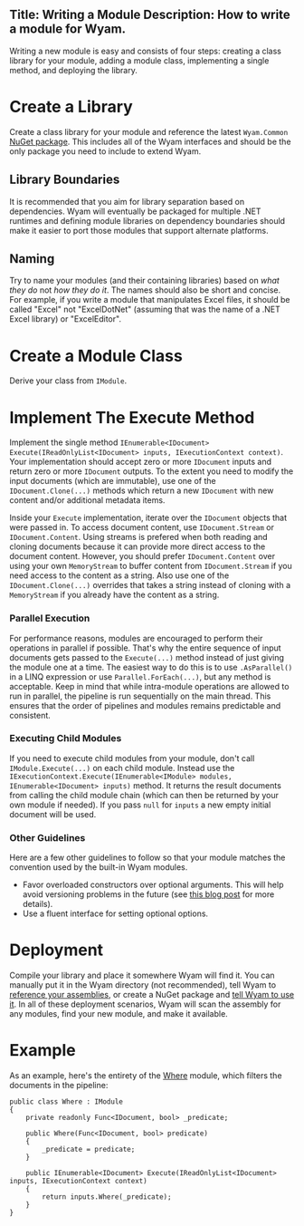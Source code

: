 Title: Writing a Module
Description: How to write a module for Wyam.
---
Writing a new module is easy and consists of four steps: creating a class library for your module, adding a module class, implementing a single method, and deploying the library.

# Create a Library

Create a class library for your module and reference the latest `Wyam.Common` [NuGet package](https://www.nuget.org/packages/Wyam.Common). This includes all of the Wyam interfaces and should be the only package you need to include to extend Wyam.

## Library Boundaries

It is recommended that you aim for library separation based on dependencies. Wyam will eventually be packaged for multiple .NET runtimes and defining module libraries on dependency boundaries should make it easier to port those modules that support alternate platforms.

## Naming

Try to name your modules (and their containing libraries) based on *what they do* not *how they do it*. The names should also be short and concise. For example, if you write a module that manipulates Excel files, it should be called "Excel" not "ExcelDotNet" (assuming that was the name of a .NET Excel library) or "ExcelEditor".

# Create a Module Class

Derive your class from `IModule`.

# Implement The Execute Method

Implement the single method `IEnumerable<IDocument> Execute(IReadOnlyList<IDocument> inputs, IExecutionContext context)`. Your implementation should accept zero or more `IDocument` inputs and return zero or more `IDocument` outputs. To the extent you need to modify the input documents (which are immutable), use one of the `IDocument.Clone(...)` methods which return a new `IDocument` with new content and/or additional metadata items.

Inside your `Execute` implementation, iterate over the `IDocument` objects that were passed in. To access document content, use `IDocument.Stream` or `IDocument.Content`. Using streams is prefered when both reading and cloning documents because it can provide more direct access to the document content. However, you should prefer `IDocument.Content` over using your own `MemoryStream` to buffer content from `IDocument.Stream` if you need access to the content as a string. Also use one of the `IDocument.Clone(...)` overrides that takes a string instead of cloning with a `MemoryStream` if you already have the content as a string.

### Parallel Execution

For performance reasons, modules are encouraged to perform their operations in parallel if possible. That's why the entire sequence of input documents gets passed to the `Execute(...)` method instead of just giving the module one at a time. The easiest way to do this is to use `.AsParallel()` in a LINQ expression or use `Parallel.ForEach(...)`, but any method is acceptable. Keep in mind that while intra-module operations are allowed to run in parallel, the pipeline is run sequentially on the main thread. This ensures that the order of pipelines and modules remains predictable and consistent.

### Executing Child Modules

If you need to execute child modules from your module, don't call `IModule.Execute(...)` on each child module. Instead use the `IExecutionContext.Execute(IEnumerable<IModule> modules, IEnumerable<IDocument> inputs)` method. It returns the result documents from calling the child module chain (which can then be returned by your own module if needed). If you pass `null` for `inputs` a new empty initial document will be used.

### Other Guidelines

Here are a few other guidelines to follow so that your module matches the convention used by the built-in Wyam modules.


- Favor overloaded constructors over optional arguments. This will help avoid versioning problems in the future (see [this blog post](http://haacked.com/archive/2010/08/10/versioning-issues-with-optional-arguments.aspx/) for more details).
- Use a fluent interface for setting optional options.

# Deployment

Compile your library and place it somewhere Wyam will find it. You can manually put it in the Wyam directory (not recommended), tell Wyam to [reference your assemblies](/getting-started/configuration#assemblies), or create a NuGet package and [tell Wyam to use it](/getting-started/configuration#nuget). In all of these deployment scenarios, Wyam will scan the assembly for any modules, find your new module, and make it available.

# Example

As an example, here's the entirety of the [Where](/modules/where) module, which filters the documents in the pipeline:

```
public class Where : IModule
{
	private readonly Func<IDocument, bool> _predicate;

	public Where(Func<IDocument, bool> predicate)
	{
		_predicate = predicate;
	}

	public IEnumerable<IDocument> Execute(IReadOnlyList<IDocument> inputs, IExecutionContext context)
	{
		return inputs.Where(_predicate);
	}
}
```